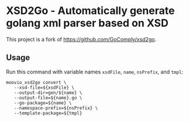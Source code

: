 # XSD2Go - Automatically generate golang xml parser based on XSD
This project is a fork of https://github.com/GoComply/xsd2go.

## Usage
Run this command with variable names `xsdFile`, `name`, `nsPrefix`, and `tmpl`:
```
moovio_xsd2go convert \
   --xsd-file=${xsdFile} \
   --output-dir=gen/${name} \
   --output-file=${name}.go \
   --go-package=${name} \
   --namespace-prefix=${nsPrefix} \
   --template-package=${tmpl}
```
